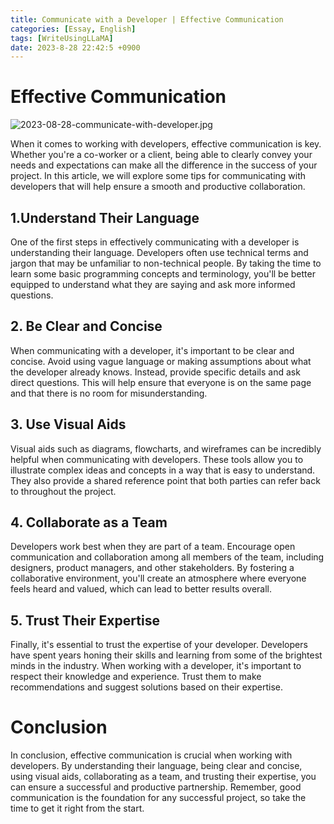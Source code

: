 ```yaml
---
title: Communicate with a Developer | Effective Communication
categories: [Essay, English]
tags: [WriteUsingLLaMA]
date: 2023-8-28 22:42:5 +0900
---
```


# Effective Communication
![2023-08-28-communicate-with-developer.jpg](/posts/2023-08-28-communicate-with-developer.jpg)

When it comes to working with developers, effective communication is key. Whether you're a co-worker or a client, being able to clearly convey your needs and expectations can make all the difference in the success of your project. In this article, we will explore some tips for communicating with developers that will help ensure a smooth and productive collaboration.

## 1.Understand Their Language

One of the first steps in effectively communicating with a developer is understanding their language. Developers often use technical terms and jargon that may be unfamiliar to non-technical people. By taking the time to learn some basic programming concepts and terminology, you'll be better equipped to understand what they are saying and ask more informed questions.

## 2. Be Clear and Concise

When communicating with a developer, it's important to be clear and concise. Avoid using vague language or making assumptions about what the developer already knows. Instead, provide specific details and ask direct questions. This will help ensure that everyone is on the same page and that there is no room for misunderstanding.

## 3. Use Visual Aids

Visual aids such as diagrams, flowcharts, and wireframes can be incredibly helpful when communicating with developers. These tools allow you to illustrate complex ideas and concepts in a way that is easy to understand. They also provide a shared reference point that both parties can refer back to throughout the project.

## 4. Collaborate as a Team

Developers work best when they are part of a team. Encourage open communication and collaboration among all members of the team, including designers, product managers, and other stakeholders. By fostering a collaborative environment, you'll create an atmosphere where everyone feels heard and valued, which can lead to better results overall.

## 5. Trust Their Expertise

Finally, it's essential to trust the expertise of your developer. Developers have spent years honing their skills and learning from some of the brightest minds in the industry. When working with a developer, it's important to respect their knowledge and experience. Trust them to make recommendations and suggest solutions based on their expertise.

# Conclusion
In conclusion, effective communication is crucial when working with developers. By understanding their language, being clear and concise, using visual aids, collaborating as a team, and trusting their expertise, you can ensure a successful and productive partnership. Remember, good communication is the foundation for any successful project, so take the time to get it right from the start.